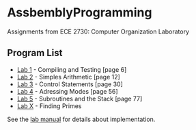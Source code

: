 # AssbemblyProgramming
Assignments from ECE 2730: Computer Organization Laboratory

## Program List
* [Lab 1](Lab1/) - Compiling and Testing \[page 6\]
* [Lab 2](Lab2/) - Simples Arithmetic \[page 12\]
* [Lab 3](Lab3/) - Control Statements \[page 30\]
* [Lab 4](Lab4/) - Adressing Modes \[page 56\]
* [Lab 5](Lab5/) - Subroutines and the Stack \[page 77\]
* [Lab X](LabX/) - Finding Primes 

See the [lab manual](/manual.pdf) for details about implementation. 